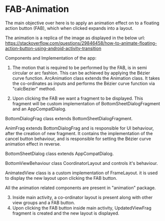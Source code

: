 # FAB-Animation

The main objective over here is to apply an animation effect on to a floating action button (FAB), which when clicked expands into a layout.

The animation is a replica of the image as displayed in the below url: 
https://stackoverflow.com/questions/29846458/how-to-animate-floating-action-button-using-android-activity-transition

Components and Implementation of the app:

1) The motion that is required to be performed by the FAB, is in semi circular or arc fashion. This can be achieved by applying the Bézier curve function.
ArcAnimation class extends the Animation class. It takes the co-ordinates as inputs and performs the Bézier curve function via "calcBezier" method.

2) Upon clicking the FAB we want a fragment to be displayed. This fragment will be custom implementation of BottomSheetDialogFragment and an AppCompatDialog.

BottomDialogFrag class extends BottomSheetDialogFragment.

AnimFrag extends BottomDialogFrag and is responsible for UI behaviour, after the creation of new fragment. It contains the implementation of the cancel button
behaviour, and is responsible for setting the Bézier curve animation effect in reverse.

BottomSheetDialog class extends AppCompatDialog.

BottomViewBehaviour class CoordinatorLayout and controls it's behaviour.

AnimatedView class is a custom implementation of FrameLayout. it is used to display the new layout upon clicking the FAB button.



All the animation related components are present in "animation" package.

3) Inside main activity, a co-ordinator layout is present along with other view groups and a FAB button.
4) Upon clicking the FAB button inside main activity, UpdatedViewFrag fragment is created and the new layout is displayed.
